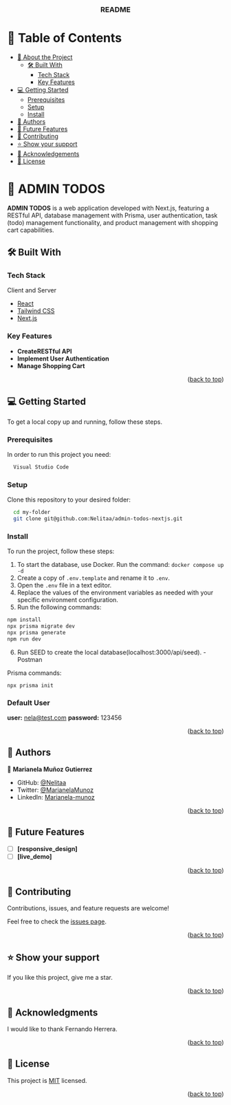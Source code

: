 <a name="readme-top"></a>

<div align="center">
  <h3><b>README</b></h3>

</div>

# 📗 Table of Contents

- [📖 About the Project](#about-project)
  - [🛠 Built With](#built-with)
    - [Tech Stack](#tech-stack)
    - [Key Features](#key-features)
- [💻 Getting Started](#getting-started)
  - [Prerequisites](#prerequisites)
  - [Setup](#setup)
  - [Install](#install)
- [👥 Authors](#authors)
- [🔭 Future Features](#future-features)
- [🤝 Contributing](#contributing)
- [⭐️ Show your support](#support)
- [🙏 Acknowledgements](#acknowledgements)
- [📝 License](#license)

# 📖 ADMIN TODOS <a name="about-project"></a>

**ADMIN TODOS** is a web application developed with Next.js, featuring a RESTful API, database management with Prisma, user authentication, task (todo) management functionality, and product management with shopping cart capabilities.

## 🛠 Built With <a name="built-with"></a>

### Tech Stack <a name="tech-stack"></a>

Client and Server

  <ul>
    <li><a href="https://reactjs.org/">React</a></li>
    <li><a href="https://tailwindcss.com/">Tailwind CSS</a></li>
    <li><a href="https://nextjs.org/">Next.js</a></li>
  </ul>

### Key Features <a name="key-features"></a>

- **CreateRESTful API**
- **Implement User Authentication**
- **Manage Shopping Cart**

<p align="right">(<a href="#readme-top">back to top</a>)</p>

## 💻 Getting Started <a name="getting-started"></a>

To get a local copy up and running, follow these steps.

### Prerequisites

In order to run this project you need:

```sh
  Visual Studio Code
```

### Setup

Clone this repository to your desired folder:

```sh
  cd my-folder
  git clone git@github.com:Nelitaa/admin-todos-nextjs.git
```

### Install

To run the project, follow these steps:

1. To start the database, use Docker. Run the command: `docker compose up -d`
2. Create a copy of `.env.template` and rename it to `.env`.
3. Open the `.env` file in a text editor.
4. Replace the values of the environment variables as needed with your specific environment configuration.
5. Run the following commands:

```sh
npm install
npx prisma migrate dev
npx prisma generate
npm run dev
```

6. Run SEED to create the local database(localhost:3000/api/seed). - Postman

Prisma commands:

```
npx prisma init
```

### Default User

**user:** nela@test.com
**password:** 123456

<p align="right">(<a href="#readme-top">back to top</a>)</p>

## 👥 Authors <a name="authors"></a>

👤 **Marianela Muñoz Gutierrez**

- GitHub: [@Nelitaa](https://github.com/Nelitaa)
- Twitter: [@MarianelaMunoz](https://twitter.com/MarianelaMunoz_)
- LinkedIn: [Marianela-munoz](https://www.linkedin.com/in/marianela-munoz/)

<p align="right">(<a href="#readme-top">back to top</a>)</p>

## 🔭 Future Features <a name="future-features"></a>

- [ ] **[responsive_design]**
- [ ] **[live_demo]**

<p align="right">(<a href="#readme-top">back to top</a>)</p>

## 🤝 Contributing <a name="contributing"></a>

Contributions, issues, and feature requests are welcome!

Feel free to check the [issues page](../../issues/).

<p align="right">(<a href="#readme-top">back to top</a>)</p>

## ⭐️ Show your support <a name="support"></a>

If you like this project, give me a star.

<p align="right">(<a href="#readme-top">back to top</a>)</p>

## 🙏 Acknowledgments <a name="acknowledgements"></a>

I would like to thank Fernando Herrera.

<p align="right">(<a href="#readme-top">back to top</a>)</p>

## 📝 License <a name="license"></a>

This project is [MIT](./MIT.md) licensed.

<p align="right">(<a href="#readme-top">back to top</a>)</p>
